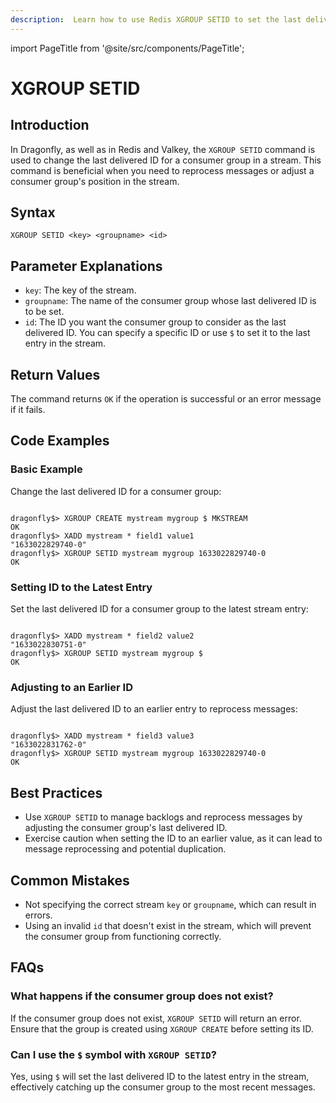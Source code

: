 ```yaml
---
description:  Learn how to use Redis XGROUP SETID to set the last delivered ID of a stream.
---
```


import PageTitle from '@site/src/components/PageTitle';

# XGROUP SETID

<PageTitle title="Redis XGROUP SETID Command (Documentation) | Dragonfly" />

## Introduction

In Dragonfly, as well as in Redis and Valkey, the `XGROUP SETID` command is used to change the last delivered ID for a consumer group in a stream.
This command is beneficial when you need to reprocess messages or adjust a consumer group's position in the stream.

## Syntax

```shell
XGROUP SETID <key> <groupname> <id>
```

## Parameter Explanations

- `key`: The key of the stream.
- `groupname`: The name of the consumer group whose last delivered ID is to be set.
- `id`: The ID you want the consumer group to consider as the last delivered ID. You can specify a specific ID or use `$` to set it to the last entry in the stream.

## Return Values

The command returns `OK` if the operation is successful or an error message if it fails.

## Code Examples

### Basic Example

Change the last delivered ID for a consumer group:

```shell

dragonfly$> XGROUP CREATE mystream mygroup $ MKSTREAM
OK
dragonfly$> XADD mystream * field1 value1
"1633022829740-0"
dragonfly$> XGROUP SETID mystream mygroup 1633022829740-0
OK
```

### Setting ID to the Latest Entry

Set the last delivered ID for a consumer group to the latest stream entry:

```shell

dragonfly$> XADD mystream * field2 value2
"1633022830751-0"
dragonfly$> XGROUP SETID mystream mygroup $
OK
```

### Adjusting to an Earlier ID

Adjust the last delivered ID to an earlier entry to reprocess messages:

```shell

dragonfly$> XADD mystream * field3 value3
"1633022831762-0"
dragonfly$> XGROUP SETID mystream mygroup 1633022829740-0
OK
```

## Best Practices

- Use `XGROUP SETID` to manage backlogs and reprocess messages by adjusting the consumer group's last delivered ID.
- Exercise caution when setting the ID to an earlier value, as it can lead to message reprocessing and potential duplication.

## Common Mistakes

- Not specifying the correct stream `key` or `groupname`, which can result in errors.
- Using an invalid `id` that doesn't exist in the stream, which will prevent the consumer group from functioning correctly.

## FAQs

### What happens if the consumer group does not exist?

If the consumer group does not exist, `XGROUP SETID` will return an error.
Ensure that the group is created using `XGROUP CREATE` before setting its ID.

### Can I use the `$` symbol with `XGROUP SETID`?

Yes, using `$` will set the last delivered ID to the latest entry in the stream, effectively catching up the consumer group to the most recent messages.